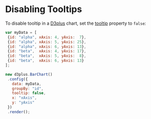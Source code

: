 # Disabling Tooltips

To disable tooltip in a [D3plus](http://d3plus.org) chart, set the [tooltip](http://d3plus.org/docs/#Viz.tooltip) property to `false`:

 ```js
var myData = [
  {id: "alpha", xAxis: 4, yAxis:  7},
  {id: "alpha", xAxis: 5, yAxis: 25},
  {id: "alpha", xAxis: 6, yAxis: 13},
  {id: "beta",  xAxis: 4, yAxis: 17},
  {id: "beta",  xAxis: 5, yAxis:  8},
  {id: "beta",  xAxis: 6, yAxis: 13}
];

new d3plus.BarChart()
  .config({
    data: myData,
    groupBy: "id",
    tooltip: false,
    x: "xAxis",
    y: "yAxis"
  })
  .render();
```